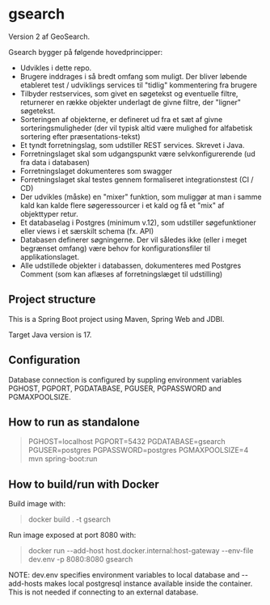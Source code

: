 # gsearch
Version 2 af GeoSearch.

Gsearch bygger på følgende hovedprincipper:
 - Udvikles i dette repo.
 - Brugere inddrages i så bredt omfang som muligt. Der bliver løbende etableret test / udviklings services til "tidlig" kommentering fra brugere
 - Tilbyder restservices, som givet en søgetekst og eventuelle filtre, returnerer en række objekter underlagt de givne filtre, der "ligner" søgetekst.
 - Sorteringen af objekterne, er defineret ud fra et sæt af givne sorteringsmuligheder (der vil typisk altid være mulighed for alfabetisk sortering efter præsentations-tekst)
 - Et tyndt forretningslag, som udstiller REST services. Skrevet i Java.
 - Forretningslaget skal som udgangspunkt være selvkonfigurerende (ud fra data i databasen)
 - Forretningslaget dokumenteres som swagger
 - Forretningslaget skal testes gennem formaliseret integrationstest (CI / CD)
 - Der udvikles (måske) en "mixer" funktion, som muliggør at man i samme kald kan kalde flere søgeressourcer i et kald og få et "mix" af objekttyper retur.
 - Et databaselag i Postgres (minimum v.12), som udstiller søgefunktioner eller views i et særskilt schema (fx. API)
 - Databasen definerer søgningerne. Der vil således ikke (eller i meget begrænset omfang) være behov for konfigurationsfiler til applikationslaget.
 - Alle udstillede objekter i databassen, dokumenteres med Postgres Comment (som kan aflæses af forretningslæget til udstilling)

## Project structure

This is a Spring Boot project using Maven, Spring Web and JDBI.

Target Java version is 17.

## Configuration

Database connection is configured by suppling environment variables PGHOST, PGPORT, PGDATABASE, PGUSER, PGPASSWORD and PGMAXPOOLSIZE.

## How to run as standalone

> PGHOST=localhost PGPORT=5432 PGDATABASE=gsearch PGUSER=postgres PGPASSWORD=postgres PGMAXPOOLSIZE=4 mvn spring-boot:run

## How to build/run with Docker

Build image with:

> docker build . -t gsearch

Run image exposed at port 8080 with:

> docker run --add-host host.docker.internal:host-gateway --env-file dev.env -p 8080:8080 gsearch

NOTE: dev.env specifies environment variables to local database and --add-hosts makes local postgresql instance available inside the container. This is not needed if connecting to an external database.
